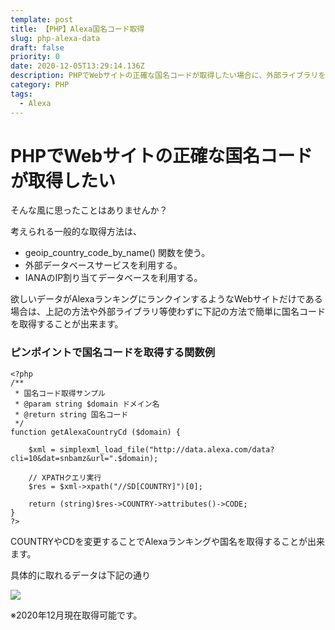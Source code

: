 ```yaml
---
template: post
title: 【PHP】Alexa国名コード取得
slug: php-alexa-data
draft: false
priority: 0
date: 2020-12-05T13:29:14.136Z
description: PHPでWebサイトの正確な国名コードが取得したい場合に、外部ライブラリを使わずに無料のAlexaデータから国名コードを取得する方法とサンプル。（Alexaランキング掲載中のサイトに限ります。）他、Alexaランキングも取得可能。
category: PHP
tags:
  - Alexa
---
```

# PHPでWebサイトの正確な国名コードが取得したい

そんな風に思ったことはありませんか？

考えられる一般的な取得方法は、

* geoip_country_code_by_name() 関数を使う。
* 外部データベースサービスを利用する。
* IANAのIP割り当てデータベースを利用する。

欲しいデータがAlexaランキングにランクインするようなWebサイトだけである場合は、上記の方法や外部ライブラリ等使わずに下記の方法で簡単に国名コードを取得することが出来ます。

### ピンポイントで国名コードを取得する関数例

```
<?php
/**
 * 国名コード取得サンプル
 * @param string $domain ドメイン名
 * @return string 国名コード
 */
function getAlexaCountryCd ($domain) {
	
    $xml = simplexml_load_file("http://data.alexa.com/data?cli=10&dat=snbamz&url=".$domain);
	
    // XPATHクエリ実行
    $res = $xml->xpath("//SD[COUNTRY]")[0];
    
	return (string)$res->COUNTRY->attributes()->CODE;
}
?>
```

COUNTRYやCDを変更することでAlexaランキングや国名を取得することが出来ます。

具体的に取れるデータは下記の通り

![](/media/getalexa.png)

※2020年12月現在取得可能です。